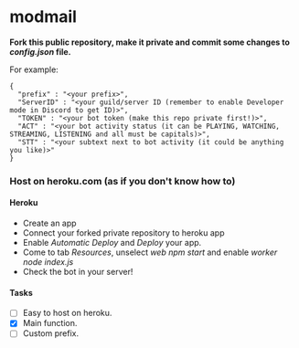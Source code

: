 # modmail

**Fork this public repository, make it private and commit some changes to *config.json* file.**

For example:
```
{
  "prefix" : "<your prefix>",
  "ServerID" : "<your guild/server ID (remember to enable Developer mode in Discord to get ID)>",
  "TOKEN" : "<your bot token (make this repo private first!)>",
  "ACT" : "<your bot activity status (it can be PLAYING, WATCHING, STREAMING, LISTENING and all must be capitals)>",
  "STT" : "<your subtext next to bot activity (it could be anything you like)>"
}
```

### Host on heroku.com (as if you don't know how to)


#### Heroku

- Create an app
- Connect your forked private repository to heroku app
- Enable *Automatic Deploy* and *Deploy* your app.
- Come to tab *Resources*, unselect *web npm start* and enable *worker node index.js*
- Check the bot in your server!

#### Tasks

- [ ] Easy to host on heroku.
- [x] Main function.
- [ ] Custom prefix.
